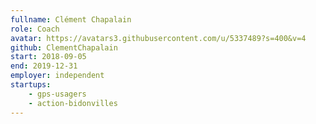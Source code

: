 ```yaml
---
fullname: Clément Chapalain
role: Coach
avatar: https://avatars3.githubusercontent.com/u/5337489?s=400&v=4
github: ClementChapalain
start: 2018-09-05
end: 2019-12-31
employer: independent
startups:
    - gps-usagers
    - action-bidonvilles
---
```

